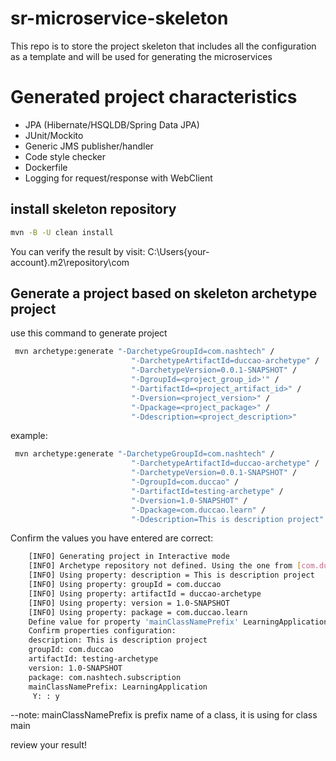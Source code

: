 # sr-microservice-skeleton
This repo is to store the project skeleton that includes all the configuration as a template and will be used for generating the microservices

# Generated project characteristics
- JPA (Hibernate/HSQLDB/Spring Data JPA)
- JUnit/Mockito
- Generic JMS publisher/handler
- Code style checker
- Dockerfile
- Logging for request/response with WebClient

## install skeleton repository
```sh
mvn -B -U clean install 
```
You can verify the result by visit: C:\Users\{your-account}\.m2\repository\com

## Generate a project based on skeleton archetype project
use this command to generate project
```sh
 mvn archetype:generate "-DarchetypeGroupId=com.nashtech" /
                           "-DarchetypeArtifactId=duccao-archetype" / 
                           "-DarchetypeVersion=0.0.1-SNAPSHOT" /
                           "-DgroupId=<project_group_id>'" /
                           "-DartifactId=<project_artifact_id>" /
                           "-Dversion=<project_version>" /
                           "-Dpackage=<project_package>" /
                           "-Ddescription=<project_description>"
```
example:
```sh
 mvn archetype:generate "-DarchetypeGroupId=com.nashtech" /
                           "-DarchetypeArtifactId=duccao-archetype" / 
                           "-DarchetypeVersion=0.0.1-SNAPSHOT" /
                           "-DgroupId=com.duccao" /
                           "-DartifactId=testing-archetype" /
                           "-Dversion=1.0-SNAPSHOT" /
                           "-Dpackage=com.duccao.learn" /
                           "-Ddescription=This is description project"
```
Confirm the values you have entered are correct:
```sh
    [INFO] Generating project in Interactive mode
    [INFO] Archetype repository not defined. Using the one from [com.duccao:duccao-archetype:0.0.1-SNAPSHOT] found in catalog local
    [INFO] Using property: description = This is description project
    [INFO] Using property: groupId = com.duccao
    [INFO] Using property: artifactId = duccao-archetype
    [INFO] Using property: version = 1.0-SNAPSHOT
    [INFO] Using property: package = com.duccao.learn
    Define value for property 'mainClassNamePrefix' LearningApplication: :
    Confirm properties configuration:
    description: This is description project
    groupId: com.duccao
    artifactId: testing-archetype
    version: 1.0-SNAPSHOT
    package: com.nashtech.subscription
    mainClassNamePrefix: LearningApplication
     Y: : y
```
--note: mainClassNamePrefix is prefix name of a class, it is using for class main

review your result!

